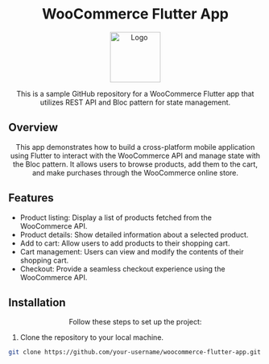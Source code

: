 <h1 align="center">
  WooCommerce Flutter App
</h1>

<p align="center">
  <img alt="Logo" src="https://user-images.githubusercontent.com/32623983/170842452-2ea3a2f8-2164-421e-8788-d52c878a1a07.png" width="100" />
</p>

<p align="center">
  This is a sample GitHub repository for a WooCommerce Flutter app that utilizes REST API and Bloc pattern for state management.
</p>

## Overview

<p align="center">
  This app demonstrates how to build a cross-platform mobile application using Flutter to interact with the WooCommerce API and manage state with the Bloc pattern. It allows users to browse products, add them to the cart, and make purchases through the WooCommerce online store.
</p>

## Features

- Product listing: Display a list of products fetched from the WooCommerce API.
- Product details: Show detailed information about a selected product.
- Add to cart: Allow users to add products to their shopping cart.
- Cart management: Users can view and modify the contents of their shopping cart.
- Checkout: Provide a seamless checkout experience using the WooCommerce API.

## Installation

<p align="center">
  Follow these steps to set up the project:
</p>

1. Clone the repository to your local machine.

```bash
git clone https://github.com/your-username/woocommerce-flutter-app.git
